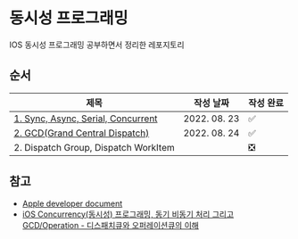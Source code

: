 # 동시성 프로그래밍
IOS 동시성 프로그래밍 공부하면서 정리한 레포지토리


## **순서**
|제목|작성 날짜|작성 완료|
|------|---|---|
|[1. Sync, Async, Serial, Concurrent](./0.Sync%2CAsync%2CSerial%2CConcurrent/README.md)|2022. 08. 23|✅|
|[2. GCD(Grand Central Dispatch)](./%081.GCD(Grand%20Central%20Dispatch)/README.md)|2022. 08. 24|✅|
|2. Dispatch Group, Dispatch WorkItem| |❎|


## **참고**
- [Apple developer document](https://developer.apple.com/documentation/dispatch)
- [iOS Concurrency(동시성) 프로그래밍, 동기 비동기 처리 그리고 GCD/Operation - 디스패치큐와 오퍼레이션큐의 이해](https://www.inflearn.com/course/iOS-Concurrency-GCD-Operation/dashboard)
